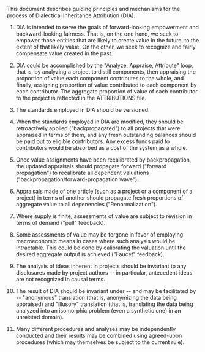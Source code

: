 This document describes guiding principles and mechanisms for the process of Dialectical Inheritance Attribution (DIA).

1. DIA is intended to serve the goals of forward-looking empowerment and backward-looking fairness. That is, on the one hand, we seek to empower those entities that are likely to create value in the future, to the extent of that likely value. On the other, we seek to recognize and fairly compensate value created in the past.

2. DIA could be accomplished by the "Analyze, Appraise, Attribute" loop, that is, by analyzing a project to distill components, then appraising the proportion of value each component contributes to the whole, and finally, assigning proportion of value contributed to each component by each contributor. The aggregate proportion of value of each contributor to the project is reflected in the ATTRIBUTIONS file.

3. The standards employed in DIA should be versioned.

4. When the standards employed in DIA are modified, they should be retroactively applied ("backpropagated") to all projects that were appraised in terms of them, and any fresh outstanding balances should be paid out to eligible contributors. Any excess funds paid to contributors would be absorbed as a cost of the system as a whole.

5. Once value assignments have been recalibrated by backpropagation, the updated appraisals should propagate forward ("forward propagation") to recalibrate all dependent valuations ("backpropagation/forward-propagation wave").

6. Appraisals made of one article (such as a project or a component of a project) in terms of another should propagate fresh proportions of aggregate value to all depenencies ("Renormalization").

7. Where supply is finite, assessments of value are subject to revision in terms of demand ("pull" feedback).

8. Some assessments of value may be forgone in favor of employing macroeconomic means in cases where such analysis would be intractable. This could be done by calibrating the valuation until the desired aggregate output is achieved ("Faucet" feedback).

9. The analysis of ideas inherent in projects should be invariant to any disclosures made by project authors -- in particular, antecedent ideas are not recognized in causal terms.

10. The result of DIA should be invariant under -- and may be facilitated by -- "anonymous" translation (that is, anonymizing the data being appraised) and "illusory" translation (that is, translating the data being analyzed into an isomorphic problem (even a synthetic one) in an unrelated domain).

11. Many different procedures and analyses may be independently conducted and their results may be combined using agreed-upon procedures (which may themselves be subject to the current rule).
